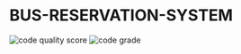 # BUS-RESERVATION-SYSTEM
![code quality score](https://api.codiga.io/project/32223/score/svg)
![code grade](https://api.codiga.io/project/32223/status/svg)

